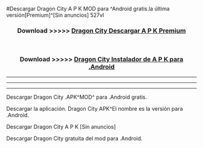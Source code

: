 #Descargar Dragon City  A P K MOD para ^Android gratis.la última versión[Premium]^[Sin anuncios] 527vl



<div align="center">
<h3>Download >>>>> <a href="https://es-web.web.app/?es= ${title}">Dragon City  Descargar A P K Premium</a></h3><br>

<h3>Download >>>>> <a href="https://es-web.web.app/?es= ${title}">Dragon City  Instalador de A P K para .Android</a></h3>
</div>


----------------------------------------------------------

----------------------------------------------------------

----------------------------------------------------------

Descargar Dragon City  .APK^MOD^ para .Android gratis.

Descargar la aplicación. Dragon City  APK^El nombre es la versión para .Android.

Descargar Dragon City  A P K [Sin anuncios]

Descargar Dragon City  gratuita del mod para .Android.